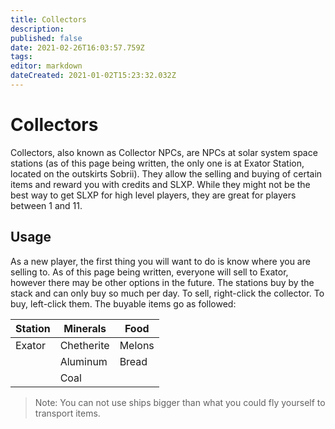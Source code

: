 ```yaml
---
title: Collectors
description: 
published: false
date: 2021-02-26T16:03:57.759Z
tags: 
editor: markdown
dateCreated: 2021-01-02T15:23:32.032Z
---
```


# Collectors
Collectors, also known as Collector NPCs, are NPCs at solar system space stations (as of this page being written, the only one is at Exator Station, located on the outskirts Sobrii). They allow the selling and buying of certain items and reward you with credits and SLXP. While they might not be the best way to get SLXP for high level players, they are great for players between 1 and 11.

## Usage
As a new player, the first thing you will want to do is know where you are selling to. As of this page being written, everyone will sell to Exator, however there may be other options in the future. The stations buy by the stack and can only buy so much per day. To sell, right-click the collector. To buy, left-click them. The buyable items go as followed:

| Station  | Minerals   | Food    |
|----------|------------|---------|
| Exator   | Chetherite | Melons  |
|          | Aluminum   | Bread   |
|          | Coal       |         |

> Note: You can not use ships bigger than what you could fly yourself to transport items.